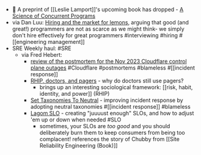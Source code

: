 - 👀 A preprint of [[Leslie Lamport]]'s upcoming book has dropped - [A Science of Concurrent Programs](https://lamport.azurewebsites.net/tla/science.pdf)
- via Dan Luu: [Hiring and the market for lemons](https://danluu.com/hiring-lemons/), arguing that good (and great!) programmers are not as scarce as we might think- we simply don't hire effectively for great programmers #interviewing #hiring #[[engineering management]]
- SRE Weekly haul: #SRE
	- via Fred Hebert:
		- [review of the postmortem for the Nov 2023 Cloudflare control plane outages](https://www.thevoid.community/incident-detail?recordId=rec7OIQslY0aYVqjA) #Cloudflare #postmortems #blameless #[[incident response]]
		- [RHIP, doctors, and pagers](https://ferd.ca/notes/rhip-doctors-and-pagers.html) - why do doctors still use pagers?
			- brings up an interesting sociological framework: [[risk, habit, identity, and power]] (RHIP)
		- [Set Taxonomies To Neutral](https://humanisticsystems.com/2023/11/11/set-taxonomies-to-neutral/) - improving incident response by adopting neutral taxonomies #[[incident response]] #blameless
		- [Lagom SLO](https://blog.alexewerlof.com/p/lagom-slo) - creating "juuuust enough" SLOs, and how to adjust 'em up or down when needed #SLO
			- sometimes, your SLOs are _too good_ and you should deliberately burn them to keep consumers from being too complacent! references the story of Chubby from [[Site Reliability Engineering (Book)]]
